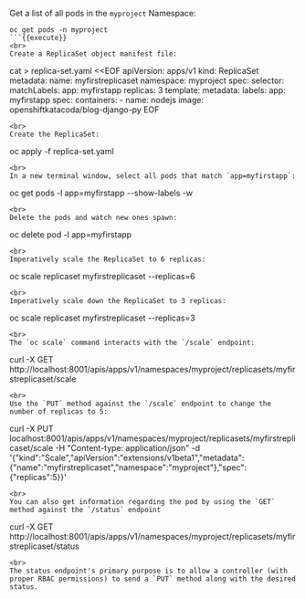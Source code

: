 Get a list of all pods in the `myproject` Namespace:

```
oc get pods -n myproject
```{{execute}}
<br>
Create a ReplicaSet object manifest file:

```
cat > replica-set.yaml <<EOF
apiVersion: apps/v1
kind: ReplicaSet
metadata:
  name: myfirstreplicaset
  namespace: myproject
spec:
  selector:
    matchLabels:
     app: myfirstapp
  replicas: 3
  template:
    metadata:
      labels:
        app: myfirstapp
    spec:
      containers:
        - name: nodejs
          image: openshiftkatacoda/blog-django-py
EOF
```{{execute}}
<br>
Create the ReplicaSet:

```
oc apply -f replica-set.yaml
```{{execute}}
<br>
In a new terminal window, select all pods that match `app=myfirstapp`:

```
oc get pods -l app=myfirstapp --show-labels -w
```{{execute}}
<br>
Delete the pods and watch new ones spawn:

```
oc delete pod -l app=myfirstapp
```{{execute}}
<br>
Imperatively scale the ReplicaSet to 6 replicas:

```
oc scale replicaset myfirstreplicaset --replicas=6
```{{execute}}
<br>
Imperatively scale down the ReplicaSet to 3 replicas:

```
oc scale replicaset myfirstreplicaset --replicas=3
```{{execute}}
<br>
The `oc scale` command interacts with the `/scale` endpoint:

```
curl -X GET http://localhost:8001/apis/apps/v1/namespaces/myproject/replicasets/myfirstreplicaset/scale
```{{execute}}
<br>
Use the `PUT` method against the `/scale` endpoint to change the number of replicas to 5:

```
curl  -X PUT localhost:8001/apis/apps/v1/namespaces/myproject/replicasets/myfirstreplicaset/scale -H "Content-type: application/json" -d '{"kind":"Scale","apiVersion":"extensions/v1beta1","metadata":{"name":"myfirstreplicaset","namespace":"myproject"},"spec":{"replicas":5}}'
```{{execute}}
<br>
You can also get information regarding the pod by using the `GET` method against the `/status` endpoint

```
curl -X GET http://localhost:8001/apis/apps/v1/namespaces/myproject/replicasets/myfirstreplicaset/status
```{{execute}}
<br>
The status endpoint's primary purpose is to allow a controller (with proper RBAC permissions) to send a `PUT` method along with the desired status.
